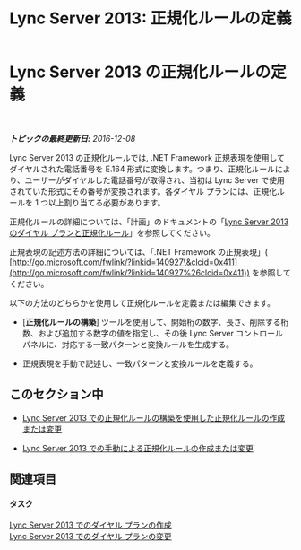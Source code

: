 ﻿---
title: 'Lync Server 2013: 正規化ルールの定義'
TOCTitle: 正規化ルールの定義
ms:assetid: ed31d56c-00b5-4f72-bd9f-beb4100d441f
ms:mtpsurl: https://technet.microsoft.com/ja-jp/library/Gg399071(v=OCS.15)
ms:contentKeyID: 48273936
ms.date: 12/10/2016
mtps_version: v=OCS.15
ms.translationtype: HT
---

# Lync Server 2013 の正規化ルールの定義

 

_**トピックの最終更新日:** 2016-12-08_

Lync Server 2013 の正規化ルールでは, .NET Framework 正規表現を使用してダイヤルされた電話番号を E.164 形式に変換します。つまり、正規化ルールにより、ユーザーがダイヤルした電話番号が取得され、当初は Lync Server で使用されていた形式にその番号が変換されます。各ダイヤル プランには、正規化ルールを 1 つ以上割り当てる必要があります。

正規化ルールの詳細については、「計画」のドキュメントの「[Lync Server 2013 のダイヤル プランと正規化ルール](lync-server-2013-dial-plans-and-normalization-rules.md)」を参照してください。

正規表現の記述方法の詳細については、「.NET Framework の正規表現」( [http://go.microsoft.com/fwlink/?linkid=140927\&clcid=0x411](http://go.microsoft.com/fwlink/?linkid=140927%26clcid=0x411)) を参照してください。

以下の方法のどちらかを使用して正規化ルールを定義または編集できます。

  - \[**正規化ルールの構築**\] ツールを使用して、開始桁の数字、長さ、削除する桁数、および追加する数字の値を指定し、その後 Lync Server コントロール パネルに、対応する一致パターンと変換ルールを生成する。

  - 正規表現を手動で記述し、一致パターンと変換ルールを定義する。

## このセクション中

  - [Lync Server 2013 での正規化ルールの構築を使用した正規化ルールの作成または変更](lync-server-2013-create-or-modify-a-normalization-rule-by-using-build-a-normalization-rule.md)

  - [Lync Server 2013 での手動による正規化ルールの作成または変更](lync-server-2013-create-or-modify-a-normalization-rule-manually.md)

## 関連項目

#### タスク

[Lync Server 2013 でのダイヤル プランの作成](lync-server-2013-create-a-dial-plan.md)  
[Lync Server 2013 でのダイヤル プランの変更](lync-server-2013-modify-a-dial-plan.md)

